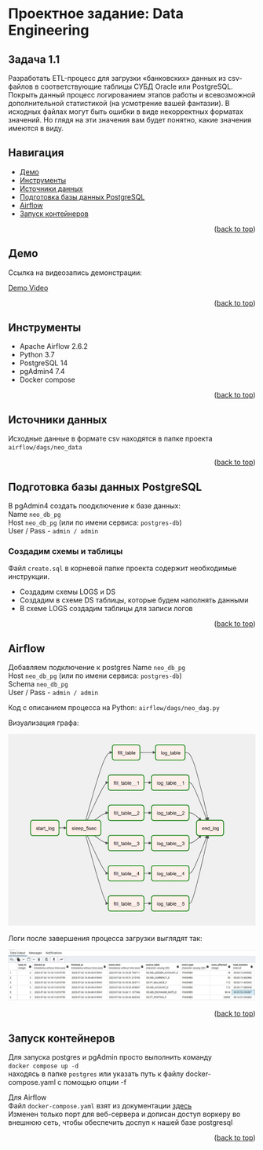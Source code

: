 

<a name="readme-top"></a>
# Проектное задание: Data Engineering
## Задача 1.1

Разработать ETL-процесс для загрузки «банковских» данных из csv-файлов в соответствующие таблицы 
СУБД Oracle или PostgreSQL. Покрыть данный процесс логированием этапов работы и всевозможной 
дополнительной статистикой (на усмотрение вашей фантазии). В исходных файлах могут быть ошибки в 
виде некорректных форматах значений. Но глядя на эти значения вам будет понятно, какие значения 
имеются в виду.




## Навигация
* [Демо](#демо)
* [Инструменты](#инструменты)
* [Источники данных](#источники-данных)
* [Подготовка базы данных PostgreSQL](#подготовка-базы-данных-postgresql)
* [Airflow](#airflow)
* [Запуск контейнеров](#запуск-контейнеров)


<p align="right">(<a href="#readme-top">back to top</a>)</p>

## Демо

Ссылка на видеозапись демонстрации:

[Demo Video](https://drive.google.com/drive/folders/1WyyQH9z0u-7FtLvH-rslwsaq3C2sUj1b?usp=sharing)


<p align="right">(<a href="#readme-top">back to top</a>)</p>


## Инструменты

- Apache Airflow 2.6.2
- Python 3.7
- PostgreSQL 14
- pgAdmin4 7.4
- Docker compose


<p align="right">(<a href="#readme-top">back to top</a>)</p>

## Источники данных

Исходные данные в формате csv находятся в папке проекта `airflow/dags/neo_data`


<div><p align="right">(<a href="#readme-top">back to top</a>)</p></div>

## Подготовка базы данных PostgreSQL

В pgAdmin4 создать поодключение к базе данных:  
Name  `neo_db_pg`   
Host `neo_db_pg`  (или по имени сервиса: `postgres-db`)  
User / Pass -  `admin / admin`  

### Создадим схемы и таблицы
Файл `create.sql` в корневой папке проекта содержит необходимые инструкции.

- Создадим схемы LOGS и DS
- Создадим в схеме DS таблицы, которые будем наполнять данными
- В схеме LOGS создадим таблицы для записи логов


<p align="right">(<a href="#readme-top">back to top</a>)</p>

## Airflow

Добавляем подключение к postgres
Name  `neo_db_pg`  
Host `neo_db_pg`  (или по имени сервиса: `postgres-db`)  
Schema `neo_db_pg`  
User / Pass -  `admin / admin`

Код с описанием процесса на Python:
`airflow/dags/neo_dag.py`

Визуализация графа:

![Airflow DAG](img/dag.JPG "")


Логи после завершения процесса загрузки выглядят так:

![Logs result](img/logs.JPG "")


<p align="right">(<a href="#readme-top">back to top</a>)</p>


## Запуск контейнеров

Для запуска postgres и pgAdmin просто выполнить команду  
`docker compose up -d`  
находясь в папке `postgres` или указать путь к файлу docker-compose.yaml с помощью опции -f


Для Airflow    
Файл `docker-compose.yaml` взят из документации [здесь](https://airflow.apache.org/docs/apache-airflow/2.6.2/howto/docker-compose/index.html#fetching-docker-compose-yaml)   
Изменен только порт для веб-сервера и дописан доступ воркеру во внешнюю сеть, чтобы обеспечить доспуп к нашей базе postgresql



<p align="right">(<a href="#readme-top">back to top</a>)</p>


